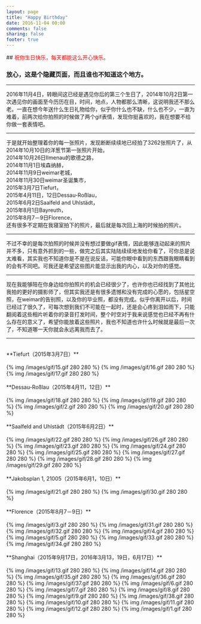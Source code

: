 ```yaml
---
layout: page
title: "Happy Birthday"
date: 2016-11-04 00:00
comments: false
sharing: false
footer: true
---
```

##<span style="color:red"> 祝你生日快乐，每天都能这么开心快乐。</span><br />
### 放心，这是个隐藏页面，而且谁也不知道这个地方。<br />
- - -
2016年11月4日，转眼间这已经是遇见你后的第三个生日了，2014年10月2日第一次遇见你的画面至今历历在目，时间，地点，人物都那么清晰，这说明我还不那么老。一直在想今年送什么生日礼物给你，似乎你什么也不缺，什么也不少，一直为难着，前两次给你拍照的时候做了两个gif表情，发现你挺喜欢的，我在想要不给你做一套表情吧。
- - -
于是就开始整理着你的每一张照片，发现断断续续地已经拍了3262张照片了，从2014年10月10日的洋葱节第一张照片开始，<br />
2014年10月26日Ilmenau的歌德之路，<br />
2014年11月1日埃森纳赫，<br />
2014年11月9日weimar老城，<br />
2014年11月30日weimar圣诞集市，<br />
2015年3月7日Tiefurt，<br />
2015年4月11日，12日Dessau-Roßlau，<br />
2015年6月2日Saalfeld and Uhlstädt， <br />
2015年8月1日Bayreuth， <br />
2015年8月7－9日Florence，<br />
还有很多不定期在我寝室拍下的照片，最后就是每次回上海的时候拍的照片。
- - -
不过不幸的是每次拍照的时候并没有想过要做gif表情，因此能够连动起来的照片并不多，只有意外抓到的一些，做完之后其实陆陆续续地发给你看了，可你总是说太难看，其实我也不知道你是不是在说反话，可能你眼中看到的东西跟我眼睛看到的会有不同吧。可我还是希望这些图片能显示出我的内心，以及对你的感觉。
- - -
现在我能够陪在你身边给你拍照片的机会已经很少了，也许你也已经找到了其他比我拍的更好的摄影师了，但其实我还是有很多遗憾和没有完成的心愿的，包括星空照，在weimar的告别照，以及你的毕业照，都没有完成。似乎你离开以后，时间已经过了很久了，可每次想到我们不可能在一起时，还是会心疼到泪如雨下，只能翻阅着这些相片听着你的录音打发时间，整个时空对于我来说感觉也已经不再有什么存在的意义了，希望你能放着这些照片，我也不知道也许什么时候就是最后一次了，不知道哪一天你就会永远离我而去了。
- - -
<br />
  **Tiefurt（2015年3月7日）**<br /><br />
{% img /images/gif/15.gif 280 280 %}
{% img /images/gif/16.gif 280 280 %}
{% img /images/gif/17.gif 280 280 %}
<br /><br />
  **Dessau-Roßlau（2015年4月11，12日）**<br /><br />
{% img /images/gif/18.gif 280 280 %}
{% img /images/gif/19.gif 280 280 %}
{% img /images/gif/2.gif 280 280 %}
{% img /images/gif/20.gif 280 280 %}
<br /><br />
  **Saalfeld and Uhlstädt（2015年6月2日）**<br /><br />
{% img /images/gif/22.gif 280 280 %}
{% img /images/gif/26.gif 280 280 %}
{% img /images/gif/23.gif 280 280 %}
{% img /images/gif/24.gif 280 280 %}
{% img /images/gif/25.gif 280 280 %}
{% img /images/gif/27.gif 280 280 %}
{% img /images/gif/28.gif 280 280 %}
{% img /images/gif/29.gif 280 280 %}
<br /><br />
  **Jakobsplan 1, 21005（2015年6月1，10日）**<br /><br />
{% img /images/gif/21.gif 280 280 %}
{% img /images/gif/30.gif 280 280 %}
<br /><br />
  **Florence（2015年8月7－9日）**<br /><br />
{% img /images/gif/3.gif 280 280 %}
{% img /images/gif/31.gif 280 280 %}
{% img /images/gif/32.gif 280 280 %}
{% img /images/gif/4.gif 280 280 %}
{% img /images/gif/5.gif 280 280 %}
{% img /images/gif/33.gif 280 280 %}
{% img /images/gif/34.gif 280 280 %}
<br /><br />
  **Shanghai（2015年9月17日，2016年3月13，19日，6月17日）**<br /><br />
{% img /images/gif/13.gif 280 280 %}
{% img /images/gif/14.gif 280 280 %}
{% img /images/gif/35.gif 280 280 %}
{% img /images/gif/36.gif 280 280 %}
{% img /images/gif/37.gif 280 280 %}
{% img /images/gif/6.gif 280 280 %}
{% img /images/gif/7.gif 280 280 %}
{% img /images/gif/8.gif 280 280 %}
{% img /images/gif/9.gif 280 280 %}
{% img /images/gif/38.gif 280 280 %}
{% img /images/gif/10.gif 280 280 %}
{% img /images/gif/11.gif 280 280 %}
{% img /images/gif/12.gif 280 280 %}
{% img /images/gif/1.gif 280 280 %}